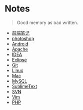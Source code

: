 Notes
===
> Good memory as bad written.

- [前端笔记](frontend/index.md)
- [photoshop](photoshop/index.md)
- [Android](Android/readme.md)
- [Apache](apache/readme.md)
- [IDEA](IDEA/readme.md)
- [Eclipse](eclipse/readme.md)
- [Git](Git/readme.md)
- [Linux](linux/readme.md)
- [Mac](mac/readme.md)
- [MySQL](mysql/readme.md)
- [SublimeText](SublimeText/readme.md)
- [SVN](svn/readme.md)
- [Vim](vim/vim.md)
- [PHP](php/readme.md)